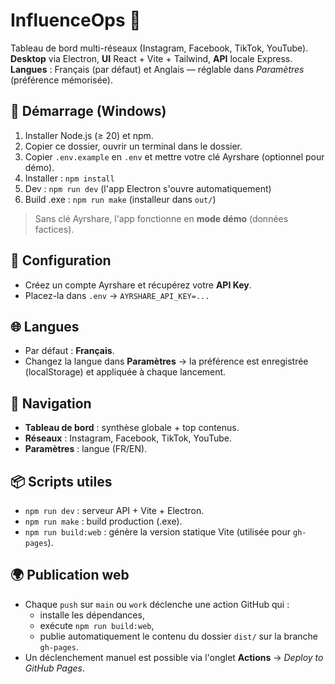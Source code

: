 
# InfluenceOps 🧠
Tableau de bord multi-réseaux (Instagram, Facebook, TikTok, YouTube).  
**Desktop** via Electron, **UI** React + Vite + Tailwind, **API** locale Express.  
**Langues** : Français (par défaut) et Anglais — réglable dans *Paramètres* (préférence mémorisée).

## 🚀 Démarrage (Windows)
1. Installer Node.js (≥ 20) et npm.
2. Copier ce dossier, ouvrir un terminal dans le dossier.
3. Copier `.env.example` en `.env` et mettre votre clé Ayrshare (optionnel pour démo).
4. Installer : `npm install`
5. Dev : `npm run dev` (l'app Electron s'ouvre automatiquement)
6. Build .exe : `npm run make` (installeur dans `out/`)

> Sans clé Ayrshare, l'app fonctionne en **mode démo** (données factices).

## 🔐 Configuration
- Créez un compte Ayrshare et récupérez votre **API Key**.
- Placez-la dans `.env` → `AYRSHARE_API_KEY=...`

## 🌐 Langues
- Par défaut : **Français**.
- Changez la langue dans **Paramètres** → la préférence est enregistrée (localStorage) et appliquée à chaque lancement.

## 🧭 Navigation
- **Tableau de bord** : synthèse globale + top contenus.
- **Réseaux** : Instagram, Facebook, TikTok, YouTube.
- **Paramètres** : langue (FR/EN).

## 📦 Scripts utiles
- `npm run dev` : serveur API + Vite + Electron.
- `npm run make` : build production (.exe).
- `npm run build:web` : génère la version statique Vite (utilisée pour `gh-pages`).

## 🌍 Publication web
- Chaque `push` sur `main` ou `work` déclenche une action GitHub qui :
  - installe les dépendances,
  - exécute `npm run build:web`,
  - publie automatiquement le contenu du dossier `dist/` sur la branche `gh-pages`.
- Un déclenchement manuel est possible via l'onglet **Actions** → *Deploy to GitHub Pages*.
